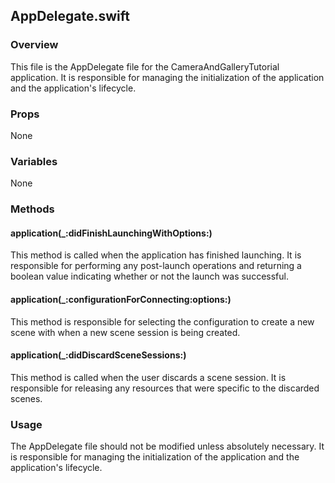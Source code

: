 ## AppDelegate.swift

### Overview
This file is the AppDelegate file for the CameraAndGalleryTutorial application. It is responsible for managing the initialization of the application and the application's lifecycle. 

### Props
None

### Variables
None

### Methods
#### application(_:didFinishLaunchingWithOptions:)
This method is called when the application has finished launching. It is responsible for performing any post-launch operations and returning a boolean value indicating whether or not the launch was successful. 

#### application(_:configurationForConnecting:options:)
This method is responsible for selecting the configuration to create a new scene with when a new scene session is being created. 

#### application(_:didDiscardSceneSessions:)
This method is called when the user discards a scene session. It is responsible for releasing any resources that were specific to the discarded scenes. 

### Usage
The AppDelegate file should not be modified unless absolutely necessary. It is responsible for managing the initialization of the application and the application's lifecycle.
